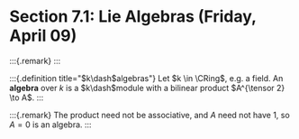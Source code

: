 # Section 7.1: Lie Algebras (Friday, April 09)



:::{.remark}
:::

:::{.definition title="$k\dash$algebras"}
Let $k \in \CRing$, e.g. a field. An **algebra** over $k$ is a $k\dash$module with a bilinear product $A^{\tensor 2} \to A$.
:::


:::{.remark}
The product need not be associative, and $A$ need not have 1, so $A=0$ is an algebra.
:::



